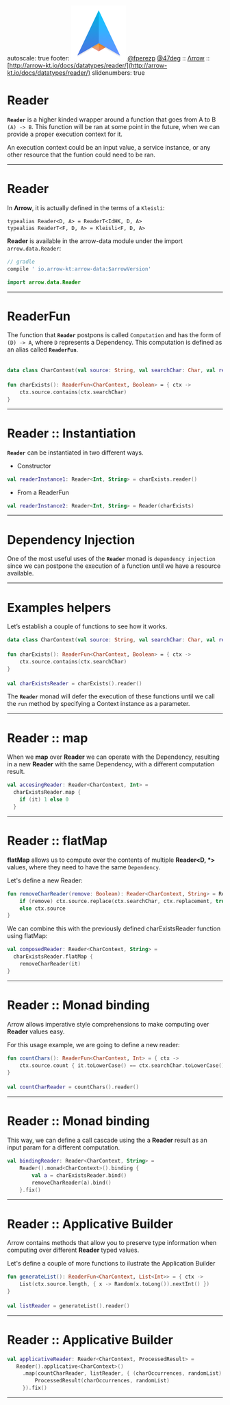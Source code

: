 autoscale: true
footer: ![Arrow](arrow-brand-128x128.png) [@fperezp](https://twitter.com/fperezp) [@47deg](https://twitter.com/47deg) :: [Λrrow](http://arrow-kt.io) :: [http://arrow-kt.io/docs/datatypes/reader/](http://arrow-kt.io/docs/datatypes/reader/)
slidenumbers: true

# Reader

__`Reader`__ is a higher kinded wrapper around a function that goes from A to B `(A) -> B`.
This function will be ran at some point in the future, when we can provide a proper execution context for it.

An execution context could be an input value, a service instance, or any other resource that the funtion could need to be ran.

---

# Reader

In __Λrrow__, it is actually defined in the terms of a `Kleisli`:

```kotilin
typealias Reader<D, A> = ReaderT<IdHK, D, A>
typealias ReaderT<F, D, A> = Kleisli<F, D, A>
```

__Reader__ is available in the arrow-data module under the import `arrow.data.Reader`:

```gradle
// gradle
compile ' io.arrow-kt:arrow-data:$arrowVersion'
```

```kotlin
import arrow.data.Reader
```

---

# ReaderFun

The function that __`Reader`__ postpons is called `Computation` and has the form of `(D) -> A`, where `D` represents a Dependency. This computation is defined as an alias called __`ReaderFun`__.

```kotlin

data class CharContext(val source: String, val searchChar: Char, val replacement: Char)

fun charExists(): ReaderFun<CharContext, Boolean> = { ctx ->
    ctx.source.contains(ctx.searchChar)
}
```

---

# Reader :: Instantiation

__`Reader`__ can be instantiated in two different ways.

- Constructor
```kotlin
val readerInstance1: Reader<Int, String> = charExists.reader()
```
- From a ReaderFun
```kotlin
val readerInstance2: Reader<Int, String> = Reader(charExists)
```

---

# Dependency Injection

One of the most useful uses of the __`Reader`__ monad is `dependency injection` since we can postpone the execution of a function until we have a resource available.

---

# Examples helpers

Let’s establish a couple of functions to see how it works.
```kotlin
data class CharContext(val source: String, val searchChar: Char, val replacement: Char)

fun charExists(): ReaderFun<CharContext, Boolean> = { ctx ->
    ctx.source.contains(ctx.searchChar)
}

val charExistsReader = charExists().reader()
```
The __`Reader`__ monad will defer the execution of these functions until we call the `run` method by specifying a Context instance as a parameter.

---

# Reader :: map

When we __map__ over __Reader__ we can operate with the Dependency, resulting in a new __Reader__ with the same Dependency, with a different computation result.

```kotlin
val accesingReader: Reader<CharContext, Int> =
  charExistsReader.map {
    if (it) 1 else 0
  }
```

---

# Reader :: flatMap

__flatMap__ allows us to compute over the contents of multiple __Reader<D, *>__ values, where they need to have the same `Dependency`.

Let's define a new Reader:

```kotlin
fun removeCharReader(remove: Boolean): Reader<CharContext, String> = Reader { ctx ->
    if (remove) ctx.source.replace(ctx.searchChar, ctx.replacement, true)
    else ctx.source
}
```

We can combine this with the previously defined charExistsReader function using flatMap:

```kotlin
val composedReader: Reader<CharContext, String> =
  charExistsReader.flatMap {
    removeCharReader(it)
}
```

---

# Reader :: Monad binding

Λrrow allows imperative style comprehensions to make computing over __Reader__ values easy.

For this usage example, we are going to define a new reader:

```kotlin
fun countChars(): ReaderFun<CharContext, Int> = { ctx ->
    ctx.source.count { it.toLowerCase() == ctx.searchChar.toLowerCase() }
}

val countCharReader = countChars().reader()

```

---

# Reader :: Monad binding

This way, we can define a call cascade using the a __Reader__ result as an input param for a different computation.

```kotlin
val bindingReader: Reader<CharContext, String> =
	Reader().monad<CharContext>().binding {
        val a = charExistsReader.bind()
        removeCharReader(a).bind()
    }.fix()
```

---

# Reader :: Applicative Builder

Λrrow contains methods that allow you to preserve type information when computing over different __Reader__ typed values.

Let's define a couple of more functions to ilustrate the Application Builder

```kotlin
fun generateList(): ReaderFun<CharContext, List<Int>> = { ctx ->
    List(ctx.source.length, { x -> Random(x.toLong()).nextInt() })
}

val listReader = generateList().reader()
```

---

# Reader :: Applicative Builder
```kotlin
val applicativeReader: Reader<CharContext, ProcessedResult> =
   Reader().applicative<CharContext>()
     .map(countCharReader, listReader, { (charOccurrences, randomList) ->
         ProcessedResult(charOccurrences, randomList)
     }).fix()

```

---
